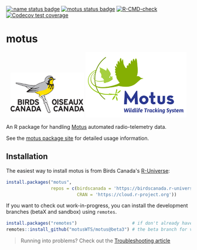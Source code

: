<!-- badges: start -->
[![:name status badge](https://birdscanada.r-universe.dev/badges/:name)](https://birdscanada.r-universe.dev/)
[![motus status badge](https://birdscanada.r-universe.dev/badges/motus)](https://birdscanada.r-universe.dev/motus)
[![R-CMD-check](https://github.com/MotusWTS/motus/actions/workflows/R-CMD-check.yaml/badge.svg)](https://github.com/MotusWTS/motus/actions/workflows/R-CMD-check.yaml)
[![Codecov test coverage](https://app.codecov.io/gh/MotusWTS/motus/branch/main/graph/badge.svg)](https://app.codecov.io/gh/MotusWTS/motus?branch=main)

<!-- badges: end -->

# motus
<p align = "center">
  <a href = "https://www.birdscanada.org"><img src = "inst/assets/birds_canada_logo.png" alt = "Birds Canada Logo showing grey text 'Birds Canada' and 'Oiseaux Canada' on either side of a grey and yellow bird perched on a branch" width = "40%"></a>
  <a href = "https://motus.org"><img src = "inst/assets/motus_logo.png" alt = "Motus Logo showing blue text 'Motus Wildlife Tracking System' to the right of pale green images of a bat, bird and dragonfly at the ends of green curved lines"></a>
</p>

An R package for handling [Motus](https://motus.org) automated radio-telemetry data.

See the [motus package site](https://motuswts.github.io/motus/) for detailed usage information.


## Installation

The easiest way to install motus is from Birds Canada's [R-Universe](https://birdscanada.r-universe.dev):

```R
install.packages("motus", 
                 repos = c(birdscanada = 'https://birdscanada.r-universe.dev',
                           CRAN = 'https://cloud.r-project.org'))
```

If you want to check out work-in-progress, you can install the development 
branches (betaX and sandbox) using `remotes`.
```R
install.packages("remotes")                     # if don't already have it
remotes::install_github("motusWTS/motus@beta3") # the beta branch for v3+
```

> Running into problems? Check out the [Troubleshooting article](https://motuswts.github.io/motus/articles/troubleshooting.html)
